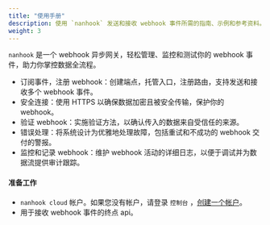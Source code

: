 ```yaml
---
title: "使用手册"
description: 使用 `nanhook` 发送和接收 webhook 事件所需的指南、示例和参考资料。
weight: 3
---
```


`nanhook` 是一个 webhook 异步网关，轻松管理、监控和测试你的 webhook 事件，助力你掌控数据全流程。

* 订阅事件，注册 webhook：创建端点，托管入口，注册路由，支持发送和接收多个 webhook 事件。
* 安全连接：使用 HTTPS 以确保数据加密且被安全传输，保护你的 webhook。
* 验证 webhook：实施验证方法，以确认传入的数据来自受信任的来源。
* 错误处理：将系统设计为优雅地处理故障，包括重试和不成功的 webhook 交付的警报。
* 监控和记录 webhook：维护 webhook 活动的详细日志，以便于调试并为数据流提供审计跟踪。

#### 准备工作

* `nanhook cloud` 帐户。如果您没有帐户，请登录 `控制台` ，[创建一个帐户](https://dashboard.nanhook.com/login)。
* 用于接收 webhook 事件的终点 api。